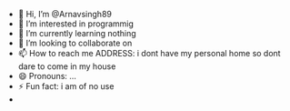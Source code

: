 - 👋 Hi, I’m @Arnavsingh89
- 👀 I’m interested in programmig
- 🌱 I’m currently learning nothing
- 💞️ I’m looking to collaborate on 
- 📫 How to reach me ADDRESS: i dont have my personal home so dont dare to come in my house
- 😄 Pronouns: ...
- ⚡ Fun fact: i am of no use
- 

<!---
Arnavsingh89/Arnavsingh89 is a ✨ special ✨ repository because its `README.md` (this file) appears on your GitHub profile.
You can click the Preview link to take a look at your changes.
--->
